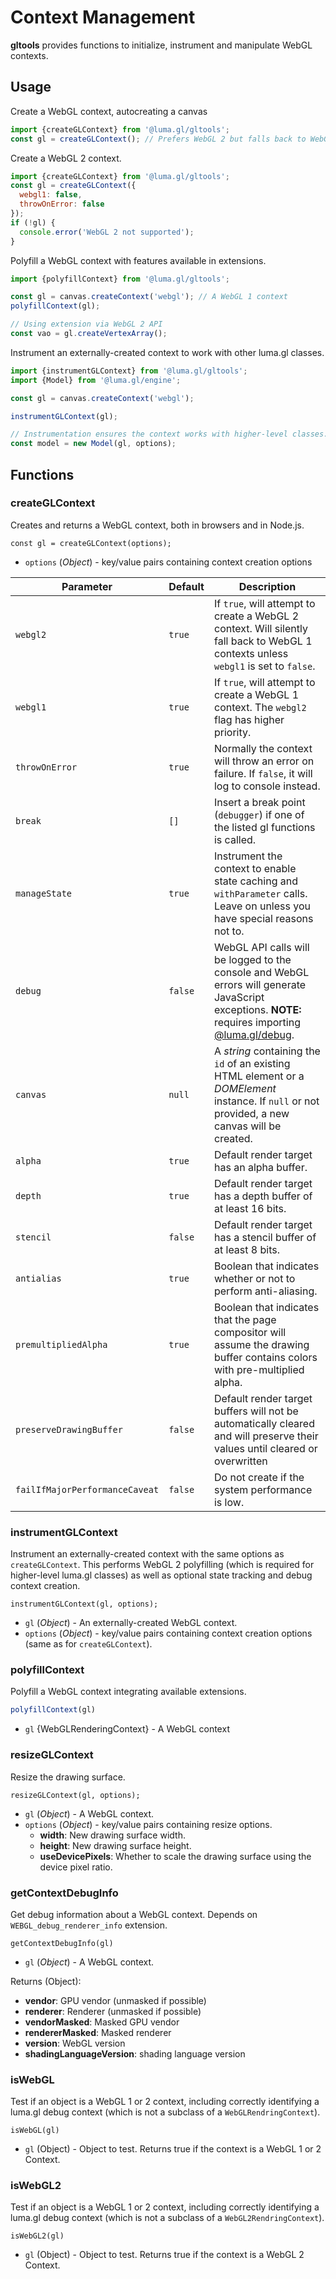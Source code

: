 # Context Management

**gltools** provides functions to initialize, instrument and manipulate WebGL contexts.

## Usage

Create a WebGL context, autocreating a canvas
```js
import {createGLContext} from '@luma.gl/gltools';
const gl = createGLContext(); // Prefers WebGL 2 but falls back to WebGL 1
```

Create a WebGL 2 context.
```js
import {createGLContext} from '@luma.gl/gltools';
const gl = createGLContext({
  webgl1: false,
  throwOnError: false
});
if (!gl) {
  console.error('WebGL 2 not supported');
}
```

Polyfill a WebGL context with features available in extensions.
```js
import {polyfillContext} from '@luma.gl/gltools';

const gl = canvas.createContext('webgl'); // A WebGL 1 context
polyfillContext(gl);

// Using extension via WebGL 2 API
const vao = gl.createVertexArray();
```

Instrument an externally-created context to work with other luma.gl classes.
```js
import {instrumentGLContext} from '@luma.gl/gltools';
import {Model} from '@luma.gl/engine';

const gl = canvas.createContext('webgl');

instrumentGLContext(gl);

// Instrumentation ensures the context works with higher-level classes.
const model = new Model(gl, options);
```

## Functions

### createGLContext

Creates and returns a WebGL context, both in browsers and in Node.js.

```
const gl = createGLContext(options);
```

* `options` (*Object*) - key/value pairs containing context creation options

| Parameter               | Default | Description |
| ---                     | ---     | ---         |
| `webgl2`                | `true`  | If `true`, will attempt to create a WebGL 2 context. Will silently fall back to WebGL 1 contexts unless `webgl1` is set to `false`. |
| `webgl1`                | `true`  | If `true`, will attempt to create a WebGL 1 context. The `webgl2` flag has higher priority. |
| `throwOnError`          | `true`  | Normally the context will throw an error on failure. If `false`, it will log to console instead. |
| `break`          | `[]`  | Insert a break point (`debugger`) if one of the listed gl functions is called. |
| `manageState`           | `true`  | Instrument the context to enable state caching and `withParameter` calls. Leave on unless you have special reasons not to. |
| `debug`                 | `false` | WebGL API calls will be logged to the console and WebGL errors will generate JavaScript exceptions. **NOTE:** requires importing [@luma.gl/debug](/docs/api-reference/debug.md). |
| `canvas`                | `null`  | A *string* containing the `id` of an existing HTML element or a *DOMElement* instance. If `null` or not provided, a new canvas will be created. |
| `alpha`                 | `true`  | Default render target has an alpha buffer. |
| `depth`                 | `true`  | Default render target has a depth buffer of at least 16 bits. |
| `stencil`               | `false` | Default render target has a stencil buffer of at least 8 bits. |
| `antialias`             | `true`  | Boolean that indicates whether or not to perform anti-aliasing. |
| `premultipliedAlpha`    | `true`  | Boolean that indicates that the page compositor will assume the drawing buffer contains colors with pre-multiplied alpha.
| `preserveDrawingBuffer` | `false` | Default render target buffers will not be automatically cleared and will preserve their values until cleared or overwritten |
| `failIfMajorPerformanceCaveat` |`false`|Do not create if the system performance is low.

### instrumentGLContext

Instrument an externally-created context with the same options as `createGLContext`. This performs WebGL 2 polyfilling (which is required for higher-level luma.gl classes) as well as optional state tracking and debug context creation.

```
instrumentGLContext(gl, options);
```

* `gl` (*Object*) - An externally-created WebGL context.
* `options` (*Object*) - key/value pairs containing context creation options (same as for `createGLContext`).


### polyfillContext

Polyfill a WebGL context integrating available extensions.

```js
polyfillContext(gl)
```

* `gl` {WebGLRenderingContext} - A WebGL context



### resizeGLContext

Resize the drawing surface.

```
resizeGLContext(gl, options);
```
* `gl` (*Object*) - A WebGL context.
* `options` (*Object*) - key/value pairs containing resize options.
  * **width**: New drawing surface width.
  * **height**: New drawing surface height.
  * **useDevicePixels**: Whether to scale the drawing surface using the device pixel ratio.

### getContextDebugInfo

Get debug information about a WebGL context. Depends on `WEBGL_debug_renderer_info` extension.

`getContextDebugInfo(gl)`

* `gl` (*Object*) - A WebGL context.

Returns (Object):
- **vendor**: GPU vendor (unmasked if possible)
- **renderer**: Renderer (unmasked if possible)
- **vendorMasked**: Masked GPU vendor
- **rendererMasked**: Masked renderer
- **version**: WebGL version
- **shadingLanguageVersion**: shading language version

### isWebGL

Test if an object is a WebGL 1 or 2 context, including correctly identifying a luma.gl debug context (which is not a subclass of a `WebGLRendringContext`).

`isWebGL(gl)`

* `gl` (Object) - Object to test.
Returns true if the context is a WebGL 1 or 2 Context.

### isWebGL2

Test if an object is a WebGL 1 or 2 context, including correctly identifying a luma.gl debug context (which is not a subclass of a `WebGL2RendringContext`).

`isWebGL2(gl)`

* `gl` (Object) - Object to test.
Returns true if the context is a WebGL 2 Context.

